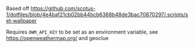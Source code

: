 Based off https://github.com/scotus-1/dotfiles/blob/4e4baf21cb02bb44bcb6368b48de3bac70870297/.scripts/set-wallpaper

Requires `OWM_API_KEY` to be set as an environment variable, see https://openweathermap.org/ and geoclue
